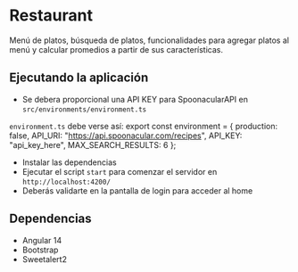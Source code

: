 # Restaurant

Menú de platos, búsqueda de platos, funcionalidades para agregar platos al menú y calcular promedios a partir de sus características.

## Ejecutando la aplicación

- Se debera proporcional una API KEY para SpoonacularAPI en `src/environments/environment.ts`

`environment.ts` debe verse así:
    export const environment = {
        production: false,
        API_URI: "https://api.spoonacular.com/recipes",
        API_KEY: "api_key_here",
        MAX_SEARCH_RESULTS: 6
    };

- Instalar las dependencias
- Ejecutar el script `start` para comenzar el servidor en `http://localhost:4200/`
- Deberás validarte en la pantalla de login para acceder al home

## Dependencias
- Angular 14
- Bootstrap
- Sweetalert2